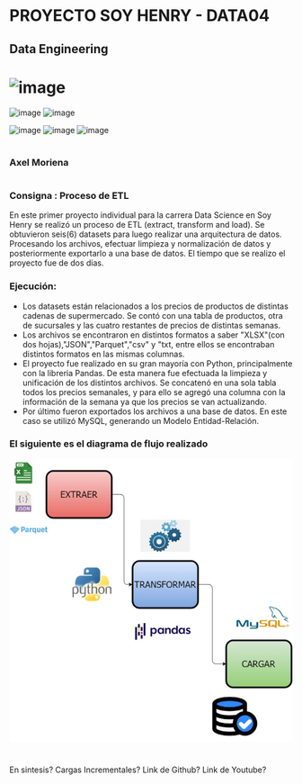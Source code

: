 # PROYECTO SOY HENRY - DATA04
 ## Data Engineering
 # ![image](https://user-images.githubusercontent.com/103937102/198365590-3fa64810-735a-49c5-982e-16cb75010585.png)
 

![image](https://user-images.githubusercontent.com/103937102/198366307-6021ce6b-6c6a-44db-99a8-26b59ee03b96.png)
![image](https://user-images.githubusercontent.com/103937102/198367543-b87e0cee-4791-432f-ae78-6b1143245b81.png)

![image](https://user-images.githubusercontent.com/103937102/198214481-cc721b8b-75dc-49a0-8763-86af158242cd.png)
![image](https://user-images.githubusercontent.com/103937102/198367300-635ff09a-de21-4bee-ba7e-6e6d33538114.png)
![image](https://user-images.githubusercontent.com/103937102/198214658-cc3f4e0c-4599-4e3b-94f2-f69021d550bb.png) 




 # 
 ### Axel Moriena
 #
 
### Consigna : Proceso de ETL 

En este primer proyecto individual para la carrera Data Science en Soy Henry se realizó un proceso de ETL (extract, transform and load). Se obtuvieron seis(6) datasets para luego realizar una arquitectura de datos. Procesando los archivos, efectuar limpieza y normalización de datos y posteriormente exportarlo a una base de datos.
El tiempo que se realizo el proyecto fue de dos dias.

### Ejecución:
* Los datasets están relacionados a los precios de productos de distintas cadenas de supermercado. Se contó con una tabla de productos, otra de sucursales y las cuatro restantes de precios de distintas semanas.
* Los archivos se encontraron en distintos formatos a saber "XLSX"(con dos hojas),"JSON","Parquet","csv" y "txt, entre ellos se encontraban distintos formatos en las mismas columnas.
* El proyecto fue realizado en su gran mayoría con Python, principalmente con la libreria Pandas. De esta manera fue efectuada la limpieza y unificación de los distintos archivos. Se concatenó en una sola tabla todos los precios semanales, y para ello se agregó una columna con la información de la semana ya que los precios se van actualizando.
* Por último fueron exportados los archivos a una base de datos. En este caso se utilizó MySQL, generando un Modelo Entidad-Relación. 

### El siguiente es el diagrama de flujo realizado
![image](https://github.com/AxelM1989/ProyectoHenry-I/blob/main/DiagramaDeFlujo.jpg)

#

En sintesis?
Cargas Incrementales? Link de Github? Link de Youtube?

